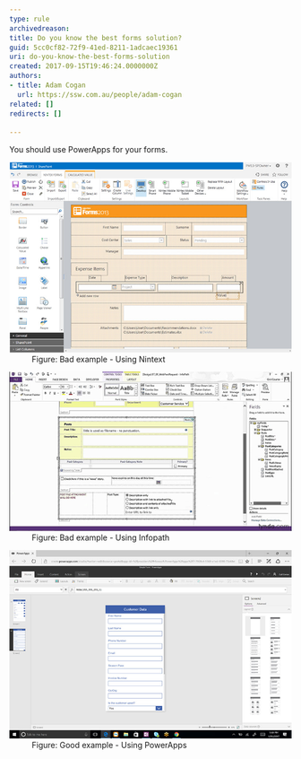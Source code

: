 ```yaml
---
type: rule
archivedreason: 
title: Do you know the best forms solution?
guid: 5cc0cf82-72f9-41ed-8211-1adcaec19361
uri: do-you-know-the-best-forms-solution
created: 2017-09-15T19:46:24.0000000Z
authors:
- title: Adam Cogan
  url: https://ssw.com.au/people/adam-cogan
related: []
redirects: []

---
```


You should use PowerApps for your forms.

<!--endintro-->
<dl class="badImage"><dt><img src="nintex.jpg" alt="nintex.jpg"></dt><dd>Figure: Bad example - Using Nintext</dd></dl><dl class="badImage"><dt><img src="infopath.jpg" alt="infopath.jpg"></dt><dd>Figure: Bad example - Using Infopath</dd></dl><dl class="goodImage"><dt><img src="powerapps.jpg" alt="powerapps.jpg"></dt><dd>Figure: Good example - Using PowerApps</dd></dl>
